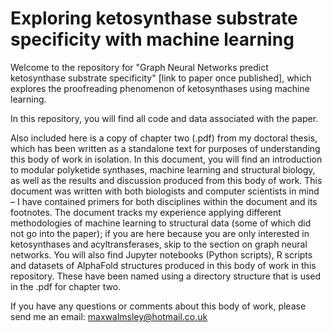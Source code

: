 # Exploring ketosynthase substrate specificity with machine learning

Welcome to the repository for "Graph Neural Networks predict ketosynthase substrate specificity" [link to paper once published], which explores the proofreading phenomenon of ketosynthases using machine learning. 

In this repository, you will find all code and data associated with the paper. 

Also included here is a copy of chapter two (.pdf) from my doctoral thesis, which has been written as a standalone text for purposes of understanding this body of work in isolation. In this document, you will find an introduction to modular polyketide synthases, machine learning and structural biology, as well as the results and discussion produced from this body of work. This document was written with both biologists and computer scientists in mind – I have contained primers for both disciplines within the document and its footnotes. The document tracks my experience applying different methodologies of machine learning to structural data (some of which did not go into the paper); if you are here because you are only interested in ketosynthases and acyltransferases, skip to the section on graph neural networks. You will also find Jupyter notebooks (Python scripts), R scripts and datasets of AlphaFold structures produced in this body of work in this repository. These have been named using a directory structure that is used in the .pdf for chapter two. 

If you have any questions or comments about this body of work, please send me an email:
maxwalmsley@hotmail.co.uk 

